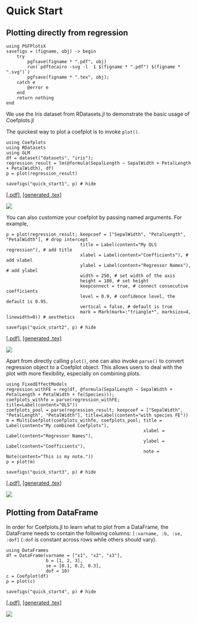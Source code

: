 # Quick Start

## Plotting directly from regression

```@setup pgf
using PGFPlotsX
savefigs = (figname, obj) -> begin
    try
        pgfsave(figname * ".pdf", obj)
        run(`pdftocairo -svg -l  1 $(figname * ".pdf") $(figname * ".svg")`)
        pgfsave(figname * ".tex", obj);
    catch e
        @error e
    end
    return nothing
end
```

We use the Iris dataset from RDatasets.jl to demonstrate the basic usage of Coefplots.jl

The quickest way to plot a coefplot is to invoke `plot()`.

```@example pgf
using Coefplots
using RDatasets
using GLM
df = dataset("datasets", "iris");
regression_result = lm(@formula(SepalLength ~ SepalWidth + PetalLength + PetalWidth), df)
p = plot(regression_result)

savefigs("quick_start1", p) # hide
```
[\[.pdf\]](quick_start1.pdf), [\[generated .tex\]](quick_start1.tex)

![](quick_start1.svg)

You can also customize your coefplot by passing named arguments. For example, 

```@example pgf
p = plot(regression_result; keepcoef = ["SepalWidth", "PetalLength", "PetalWidth"], # drop intercept
                            title = Label(content="My OLS regression"), # add title
                            xlabel = Label(content="Coefficients"), # add xlabel
                            ylabel = Label(content="Regressor Names"), # add ylabel
                            width = 250, # set width of the axis
                            height = 180, # set height
                            keepconnect = true, # connect consecutive coefficients
                            level = 0.9, # confidence level, the default is 0.95.
                            vertical = false, # default is true
                            mark = Mark(mark=:"triangle*", marksize=4, linewidth=0)) # aesthetics

savefigs("quick_start2", p) # hide
```
[\[.pdf\]](quick_start2.pdf), [\[generated .tex\]](quick_start2.tex)

![](quick_start2.svg)

Apart from directly calling `plot()`, one can also invoke `parse()` to convert regression object to a Coefplot object. This allows users to deal with the plot with more flexibility, especially on combining plots.

```@example pgf
using FixedEffectModels
regression_withFE = reg(df, @formula(SepalLength ~ SepalWidth + PetalLength + PetalWidth + fe(Species)));
coefplots_withfe = parse(regression_withFE; title=Label(content="OLS"))
coefplots_pool = parse(regression_result; keepcoef = ["SepalWidth", "PetalLength", "PetalWidth"], title=Label(content="with species FE"))
m = MultiCoefplot(coefplots_withfe, coefplots_pool; title = Label(content="My combined Coefplots"),
                                                    xlabel = Label(content="Regressor Names"),
                                                    ylabel = Label(content="Coefficients"),
                                                    note = Note(content="This is my note."))
p = plot(m)

savefigs("quick_start3", p) # hide
```
[\[.pdf\]](quick_start3.pdf), [\[generated .tex\]](quick_start3.tex)

![](quick_start3.svg)


## Plotting from DataFrame
In order for Coefplots.jl to learn what to plot from a DataFrame, the DataFrame needs to contain the following columns: `[:varname, :b, :se, :dof]` (`:dof` is constant across rows while others should vary). 

```@example pgf
using DataFrames
df = DataFrame(varname = ["x1", "x2", "x3"],
               b = [1, 2, 3],
               se = [0.1, 0.2, 0.3],
               dof = 10)
c = Coefplot(df)
p = plot(c)

savefigs("quick_start4", p) # hide
```
[\[.pdf\]](quick_start4.pdf), [\[generated .tex\]](quick_start4.tex)

![](quick_start4.svg)